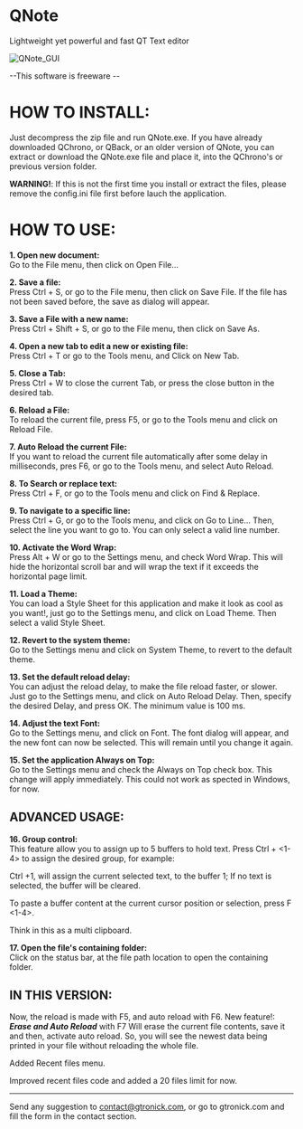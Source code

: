 # QNote
Lightweight yet powerful and fast QT Text editor

![QNote_GUI](https://sites.google.com/site/gtronick/QNote.PNG)

--This software is freeware --

# HOW TO INSTALL:

Just decompress the zip file and run QNote.exe. If you have already downloaded QChrono, or QBack, or an older version of QNote, you can extract or download the QNote.exe file and place it, into the QChrono's or previous version folder. 

**WARNING!**: If this is not the first time you install or extract the files, please remove the config.ini file first before lauch the application.

# HOW TO USE:

**1. Open new document:**   
Go to the File menu, then click on Open File... 

**2. Save a file:**   
Press Ctrl + S, or go to the File menu, then click on Save File. If the file has not been saved before, the save as dialog will appear.

**3. Save a File with a new name:**   
Press Ctrl + Shift + S, or go to the File menu, then click on Save As. 

**4. Open a new tab to edit a new or existing file:**   
Press Ctrl + T or go to the Tools menu, and Click on New Tab.

**5. Close a Tab:**   
Press Ctrl + W to close the current Tab, or press the close button in the desired tab.

**6. Reload a File:**   
To reload the current file, press F5, or go to the Tools menu and click on Reload File.

**7. Auto Reload the current File:**    
If you want to reload the current file automatically after some delay in milliseconds, pres F6, or go to the Tools menu, and select Auto Reload.

**8. To Search or replace text:**   
Press Ctrl + F, or go to the Tools menu and click on Find & Replace.

**9. To navigate to a specific line:**    
Press Ctrl + G, or go to the Tools menu, and click on Go to Line... Then, select the line you want to go to. You can only select a valid line number.

**10. Activate the Word Wrap:**     
Press Alt + W or go to the Settings menu, and check Word Wrap. This will hide the horizontal scroll bar and will wrap the text if it exceeds the horizontal page limit.

**11. Load a Theme:**   
You can load a Style Sheet for this application and make it look as cool as you want!, just go to the Settings menu, and click on Load Theme. Then select a valid Style Sheet.

**12. Revert to the system theme:**   
Go to the Settings menu and click on System Theme, to revert to the default theme. 

**13. Set the default reload delay:**   
You can adjust the reload delay, to make the file reload faster, or slower. Just go to the Settings menu, and click on Auto Reload Delay. Then, specify the desired Delay, and press OK. The 
minimum value is 100 ms.

**14. Adjust the text Font:**   
Go to the Settings menu, and click on Font. The font dialog will appear, and the new font can now be selected. This will remain until you change it again. 

**15. Set the application Always on Top:**    
Go to the Settings menu and check the Always on Top check box. This change will apply immediately. This could not work as spected in Windows, for now.

## ADVANCED USAGE:

**16. Group control:**		
This feature allow you to assign up to 5 buffers to hold text. Press Ctrl + <1-4> to assign the desired group, for example:

Ctrl +1, will assign the current selected text, to the buffer 1; If no text is selected, the buffer will be cleared.

To paste a buffer content at the current cursor position or selection, press F <1-4>.

Think in this as a multi clipboard.

**17. Open the file's containing folder:**		
Click on the status bar, at the file path location to open the containing folder.

## IN THIS VERSION:

  Now, the reload is made with F5, and auto reload with F6.
  New feature!: ***Erase and Auto Reload*** with F7 Will erase the current file contents, save it and then, activate auto reload. So, you will see the newest data being printed in your file without reloading the whole file.
  
  Added Recent files menu.
  
  Improved recent files code and added a 20 files limit for now.

------------------------------------------
Send any suggestion to contact@gtronick.com, or go to gtronick.com and fill the form in the contact section.


